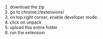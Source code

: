 1) download the zip
2) go to chrome://extensions/
3) on top right corner, enable developer mode.
4) click on unpack
5) upload this entire folder
6) run the extension
